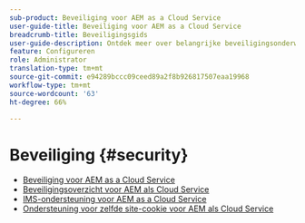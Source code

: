 ```yaml
---
sub-product: Beveiliging voor AEM as a Cloud Service
user-guide-title: Beveiliging voor AEM as a Cloud Service
breadcrumb-title: Beveiligingsgids
user-guide-description: Ontdek meer over belangrijke beveiligingsonderwerpen in verband met Experience Manager as a Cloud Service.
feature: Configureren
role: Administrator
translation-type: tm+mt
source-git-commit: e94289bccc09ceed89a2f8b926817507eaa19968
workflow-type: tm+mt
source-wordcount: '63'
ht-degree: 66%

---
```



# Beveiliging {#security}

+ [Beveiliging voor AEM as a Cloud Service](/help/security/home.md)
+ [Beveiligingsoverzicht voor AEM als Cloud Service](/help/security/cloud-service-security-overview.md)
+ [IMS-ondersteuning voor AEM as a Cloud Service](ims-support.md)
+ [Ondersteuning voor zelfde site-cookie voor AEM als Cloud Service](/help/security/same-site-cookie-support.md)
